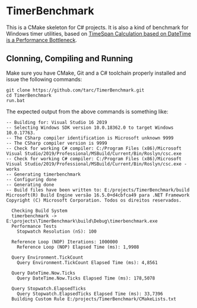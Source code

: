 # TimerBenchmark

This is a CMake skeleton for C# projects. It is also a kind of benchmark for Windows timer utilities, based on [TimeSpan Calculation based on DateTime is a Performance Bottleneck](https://www.codeproject.com/Articles/800756/TimeSpan-Calculation-based-on-DateTime-is-a-Perfor).

## Clonning, Compiling and Running

Make sure you have CMake, Git and a C# toolchain properly installed and issue the following commands:

```batch
git clone https://github.com/tarc/TimerBenchmark.git
cd TimerBenchmark
run.bat
```

The expected output from the above commands is something like:

```text
-- Building for: Visual Studio 16 2019
-- Selecting Windows SDK version 10.0.18362.0 to target Windows 10.0.17763.
-- The CSharp compiler identification is Microsoft unknown 9999
-- The CSharp compiler version is 9999
-- Check for working C# compiler: C:/Program Files (x86)/Microsoft Visual Studio/2019/Professional/MSBuild/Current/Bin/Roslyn/csc.exe
-- Check for working C# compiler: C:/Program Files (x86)/Microsoft Visual Studio/2019/Professional/MSBuild/Current/Bin/Roslyn/csc.exe - works
-- Generating timerbenchmark
-- Configuring done
-- Generating done
-- Build files have been written to: E:/projects/TimerBenchmark/build
Microsoft(R) Build Engine versão 16.5.0+d4cbfca49 para .NET Framework
Copyright (C) Microsoft Corporation. Todos os direitos reservados.

  Checking Build System
  timerbenchmark -> E:\projects\TimerBenchmark\build\Debug\timerbenchmark.exe
  Performance Tests
    Stopwatch Resolution (nS): 100

  Reference Loop (NOP) Iterations: 1000000
    Reference Loop (NOP) Elapsed Time (ms): 1,9908

  Query Environment.TickCount
    Query Environment.TickCount Elapsed Time (ms): 4,8561

  Query DateTime.Now.Ticks
    Query DateTime.Now.Ticks Elapsed Time (ms): 178,5078

  Query Stopwatch.ElapsedTicks
    Query Stopwatch.ElapsedTicks Elapsed Time (ms): 33,7396
  Building Custom Rule E:/projects/TimerBenchmark/CMakeLists.txt
```
